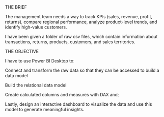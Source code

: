 THE BRIEF

The management team needs a way to track KPIs (sales, revenue, profit, returns), compare regional performance, analyze product-level trends, and identify high-value customers.

I have been given a folder of raw csv files, which contain information about transactions, returns, products, customers, and sales territories.

THE OBJECTIVE

I have to use Power BI Desktop to:

Connect and transform the raw data so that they can be accessed to build a data model

Build the relational data model 

Create calculated columns and measures with DAX and;

Lastly, design an interactive dashboard to visualize the data and use this model to generate meaningful insights. 
